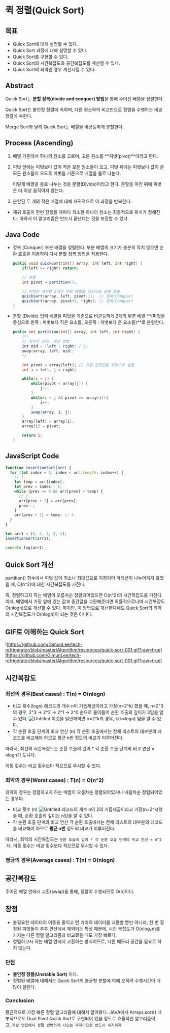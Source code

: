 # 퀵 정렬(Quick Sort)

## 목표

- Quick Sort에 대해 설명할 수 있다.
- Quick Sort 과정에 대해 설명할 수 있다.
- Quick Sort를 구현할 수 있다.
- Quick Sort의 시간복잡도와 공간복잡도를 계산할 수 있다.
- Quick Sort의 최악인 경우 개선시킬 수 있다.

## Abstract

Quick Sort는 **분할 정복(divide and conquer) 방법**을 통해 주어진 배열을 정렬한다.

Quick Sort는 불안정 정렬에 속하며, 다른 원소와의 비교만으로 정렬을 수행하는 비교 정렬에 속한다.

Merge Sort와 달리 Quick Sort는 배열을 비균등하게 분할한다.

## Process (Ascending)

1. 배열 가운데서 하나의 원소를 고르며, 고른 원소를 **피벗(pivot)**이라고 한다.
2. 피벗 앞에는 피벗보다 값이 작은 모든 원소들이 오고, 피벗 뒤에는 피벗보다 값이 큰 모든 원소들이 오도록 피벗을 기준으로 배열을 둘로 나눈다.

   이렇게 배열을 둘로 나누는 것을 분할(Divide)이라고 한다. 분할을 마친 뒤에 피벗은 더 이상 움직이지 않는다.

3. 분할된 두 개의 작은 배열에 대해 재귀적으로 이 과정을 반복한다.

- 재귀 호출이 한번 진행될 때마다 최소한 하나의 원소는 최종적으로 위치가 정해진다. 따라서 이 알고리즘은 반드시 끝난다는 것을 보장할 수 있다.

## Java Code

- 정복 (Conquer)
  부분 배열을 정렬한다. 부분 배열의 크기가 충분히 작지 않으면 순환 호출을 이용하여 다시 분할 정복 방법을 적용한다.
  ```java
  public void quickSort(int[] array, int left, int right) {
      if(left >= right) return;

      // 분할
      int pivot = partition();

      // 피벗은 제외한 2개의 부분 배열을 대상으로 순환 호출
      quickSort(array, left, pivot-1);  // 정복(Conquer)
      quickSort(array, pivot+1, right); // 정복(Conquer)
  }
  ```
- 분할 (Divide)
  입력 배열을 피벗을 기준으로 비균등하게 2개의 부분 배열 **(피벗을 중심으로 왼쪽 : 피벗보다 작은 요소들, 오른쪽 : 피벗보다 큰 요소들)**로 분할한다.
  ```java
  public int partition(int[] array, int left, int right) {
      /**
      // 최악의 경우, 개선 방법
      int mid = (left + right) / 2;
      swap(array, left, mid);
      */

      int pivot = array[left]; // 가장 왼쪽값을 피벗으로 설정
      int i = left, j = right;

      while(i < j) {
          while(pivot < array[j]) {
              j--;
          }
          while(i < j && pivot >= array[i]){
              i++;
          }
          swap(array, i, j);
      }
      array[left] = array[i];
      array[i] = pivot;

      return i;
  }
  ```

## JavaScript Code

```jsx
function insertionSort(arr) {
  for (let index = 1; index < arr.length; index++) {
    // 1.
    let temp = arr[index];
    let prev = index - 1;
    while (prev >= 0 && arr[prev] > temp) {
      // 2.
      arr[prev + 1] = arr[prev];
      prev--;
    }
    arr[prev + 1] = temp; // 3.
  }
}

let arr1 = [5, 4, 3, 2, 1];
insertionSort(arr1);

console.log(arr1);
```

## Quick Sort 개선

partition() 함수에서 피벗 값이 최소나 최대값으로 지정되어 파티션이 나누어지지 않았을 때, O(n^2)에 대한 시간복잡도를 가진다.

즉, 정렬하고자 하는 배열이 오름차순 정렬되어있으면 O(n^2)의 시간복잡도를 가진다. 이때, 배열에서 가장 앞에 있는 값과 중간값을 교환해준다면 확률적으로나마 시간복잡도 O(nlogn)으로 개선할 수 있다. 하지만, 이 방법으로 개선한다해도 Quick Sort의 최악의 시간복잡도가 O(nlogn)이 되는 것은 아니다.

## GIF로 이해하는 Quick Sort

![https://github.com/GimunLee/tech-refrigerator/blob/master/Algorithm/resources/quick-sort-001.gif?raw=true](https://github.com/GimunLee/tech-refrigerator/blob/master/Algorithm/resources/quick-sort-001.gif?raw=true)

## 시간복잡도

### 최선의 경우(Best cases) : T(n) = O(nlogn)

- 비교 횟수(logn)
  레코드의 개수 n이 거듭제곱이라고 가정(n=2^k) 했을 때, n=2^3의 경우, 2^3 → 2^2 → 2^1 → 2^0 순으로 줄어들어 순환 호출의 깊이가 3임을 알 수 있다.
  ![Untitled](https://s3-us-west-2.amazonaws.com/secure.notion-static.com/16149005-7958-444f-8dd0-d3598b913671/Untitled.png)
  이것을 일반화하면 n=2^k의 경우, k(k=logn) 임을 알 수 있다.
- 각 순환 호출 단계의 비교 연산 (n)
  각 순환 호출에서는 전체 리스트의 대부분의 레코드를 비교해야 하므로 평균 n번 정도의 비교가 이루어진다.

따라서, 최선의 시간복잡도는 순환 호출의 깊이 \* 각 순환 호출 단계의 비교 연산 = nlogn가 도니다.

이동 횟수는 비교 횟수보다 적으므로 무시할 수 있다.

### 최악의 경우(Worst cases) : T(n) = O(n^2)

최악의 경우는 정렬하고자 하는 배열이 오름차순 정렬되어있거나 내림차순 정렬되어있는 경우다.

- 비교 횟수 (n)
  ![Untitled](https://s3-us-west-2.amazonaws.com/secure.notion-static.com/25b5c0cc-52d9-4465-bdf5-a0a47000a36a/Untitled.png)
  레코드의 개수 n이 2의 거듭제곱이라고 가정(n=2^k)했을 때, 순환 호출의 깊이는 n임을 알 수 있다.
- 각 순환 호출 단계의 비교 연산
  각 순환 호출에서는 전체 리스트의 대부분의 레코드를 비교해야 하므로 **평균 n번** 정도의 비교가 이루어진다.

따라서, 최악의 시간복잡도는 `순환 호출의 깊이 * 각 순환 호출 단계의 비교 연산 = n^2`
 다. 이동 횟수는 비교 횟수보다 적으므로 무시할 수 있다.

### **평균의 경우(Average cases) : T(n) = O(nlogn)**

## 공간복잡도

주어진 배열 안에서 교환(swap)을 통해, 정렬이 수행되므로 O(n)이다.

## 장점

- 불필요한 데이터의 이동을 줄이고 먼 거리의 데이터를 교환할 뿐만 아니라, 한 번 결정된 피벗들이 추후 연산에서 제외되는 특성 때문에, 시간 복잡도가 O(nlog₂n)를 가지는 다른 정렬 알고리즘과 비교했을 때도 가장 빠르다.
- 정렬하고자 하는 배열 안에서 교환하는 방식이므로, 다른 메모리 공간을 필요로 하지 않는다.

### **단점**

- **불안정 정렬(Unstable Sort)** 이다.
- 정렬된 배열에 대해서는 Quick Sort의 불균형 분할에 의해 오히려 수행시간이 더 많이 걸린다.

### **Conclusion**

평균적으로 가장 빠른 정렬 알고리즘에 대해서 알아봤다. JAVA에서 Arrays.sort() 내부적으로도 Dual Pivot Quick Sort로 구현되어 있을 정도로 효율적인 알고리즘이고, `기술 면접에서 정말 빈번하게 나오는 주제이므로 반드시 숙지하자`
